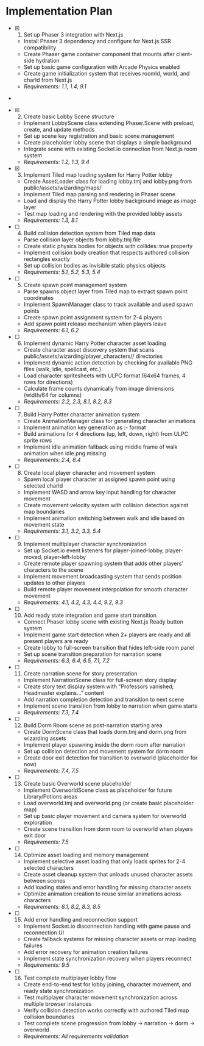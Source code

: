# Implementation Plan

- [x] 1. Set up Phaser 3 integration with Next.js








  - Install Phaser 3 dependency and configure for Next.js SSR compatibility
  - Create Phaser game container component that mounts after client-side hydration
  - Set up basic game configuration with Arcade Physics enabled
  - Create game initialization system that receives roomId, world, and charId from Next.js
  - _Requirements: 1.1, 1.4, 9.1_
-

- [x] 2. Create basic Lobby Scene structure




  - Implement LobbyScene class extending Phaser.Scene with preload, create, and update methods
  - Set up scene key registration and basic scene management
  - Create placeholder lobby scene that displays a simple background
  - Integrate scene with existing Socket.io connection from Next.js room system
  - _Requirements: 1.2, 1.3, 9.4_

- [x] 3. Implement Tiled map loading system for Harry Potter lobby














  - Create AssetLoader class for loading lobby.tmj and lobby.png from public/assets/wizarding/maps/
  - Implement Tiled map parsing and rendering in Phaser scene
  - Load and display the Harry Potter lobby background image as image layer
  - Test map loading and rendering with the provided lobby assets
  - _Requirements: 1.3, 8.1_

- [ ] 4. Build collision detection system from Tiled map data




  - Parse collision layer objects from lobby.tmj file
  - Create static physics bodies for objects with collides: true property
  - Implement collision body creation that respects authored collision rectangles exactly
  - Set up collision bodies as invisible static physics objects
  - _Requirements: 5.1, 5.2, 5.3, 5.4_

- [ ] 5. Create spawn point management system


  - Parse spawns object layer from Tiled map to extract spawn point coordinates
  - Implement SpawnManager class to track available and used spawn points
  - Create spawn point assignment system for 2-4 players
  - Add spawn point release mechanism when players leave
  - _Requirements: 6.1, 6.2_

- [ ] 6. Implement dynamic Harry Potter character asset loading


  - Create character asset discovery system that scans public/assets/wizarding/player_characters/<charId>/ directories
  - Implement dynamic action detection by checking for available PNG files (walk, idle, spellcast, etc.)
  - Load character spritesheets with ULPC format (64x64 frames, 4 rows for directions)
  - Calculate frame counts dynamically from image dimensions (width/64 for columns)
  - _Requirements: 2.2, 2.3, 8.1, 8.2, 8.3_

- [ ] 7. Build Harry Potter character animation system
  - Create AnimationManager class for generating character animations
  - Implement animation key generation as <charId>:<action>-<direction> format
  - Build animations for 4 directions (up, left, down, right) from ULPC sprite rows
  - Implement idle animation fallback using middle frame of walk animation when idle.png missing
  - _Requirements: 2.4, 8.4_

- [ ] 8. Create local player character and movement system
  - Spawn local player character at assigned spawn point using selected charId
  - Implement WASD and arrow key input handling for character movement
  - Create movement velocity system with collision detection against map boundaries
  - Implement animation switching between walk and idle based on movement state
  - _Requirements: 3.1, 3.2, 3.3, 5.4_

- [ ] 9. Implement multiplayer character synchronization
  - Set up Socket.io event listeners for player-joined-lobby, player-moved, player-left-lobby
  - Create remote player spawning system that adds other players' characters to the scene
  - Implement movement broadcasting system that sends position updates to other players
  - Build remote player movement interpolation for smooth character movement
  - _Requirements: 4.1, 4.2, 4.3, 4.4, 9.2, 9.3_

- [ ] 10. Add ready state integration and game start transition
  - Connect Phaser lobby scene with existing Next.js Ready button system
  - Implement game start detection when 2+ players are ready and all present players are ready
  - Create lobby to full-screen transition that hides left-side room panel
  - Set up scene transition preparation for narration scene
  - _Requirements: 6.3, 6.4, 6.5, 7.1, 7.2_

- [ ] 11. Create narration scene for story presentation
  - Implement NarrationScene class for full-screen story display
  - Create story text display system with "Professors vanished; Headmaster explains..." content
  - Add narration completion detection and transition to next scene
  - Implement scene transition from lobby to narration when game starts
  - _Requirements: 7.3, 7.4_

- [ ] 12. Build Dorm Room scene as post-narration starting area
  - Create DormScene class that loads dorm.tmj and dorm.png from wizarding assets
  - Implement player spawning inside the dorm room after narration
  - Set up collision detection and movement system for dorm room
  - Create door exit detection for transition to overworld (placeholder for now)
  - _Requirements: 7.4, 7.5_

- [ ] 13. Create basic Overworld scene placeholder
  - Implement OverworldScene class as placeholder for future Library/Potions areas
  - Load overworld.tmj and overworld.png (or create basic placeholder map)
  - Set up basic player movement and camera system for overworld exploration
  - Create scene transition from dorm room to overworld when players exit door
  - _Requirements: 7.5_

- [ ] 14. Optimize asset loading and memory management
  - Implement selective asset loading that only loads sprites for 2-4 selected characters
  - Create asset cleanup system that unloads unused character assets between scenes
  - Add loading states and error handling for missing character assets
  - Optimize animation creation to reuse similar animations across characters
  - _Requirements: 8.1, 8.2, 8.3, 8.5_

- [ ] 15. Add error handling and reconnection support
  - Implement Socket.io disconnection handling with game pause and reconnection UI
  - Create fallback systems for missing character assets or map loading failures
  - Add error recovery for animation creation failures
  - Implement state synchronization recovery when players reconnect
  - _Requirements: 9.5_

- [ ] 16. Test complete multiplayer lobby flow
  - Create end-to-end test for lobby joining, character movement, and ready state synchronization
  - Test multiplayer character movement synchronization across multiple browser instances
  - Verify collision detection works correctly with authored Tiled map collision boundaries
  - Test complete scene progression from lobby → narration → dorm → overworld
  - _Requirements: All requirements validation_